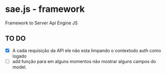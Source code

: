 # sae.js - framework
Framework to Server Api Engine JS


## TO DO
 - [x] A cada requisição da API ele não esta limpando o contextodo auth como logado
 - [ ] add função para em alguns momentos não mostrar alguns campos do model.
